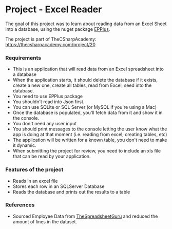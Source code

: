 ﻿
# Project - Excel Reader

The goal of this project was to learn about reading data from an Excel Sheet into a database, using the nuget package [EPPlus](https://www.epplussoftware.com/).

The project is part of TheCSharpAcademy: https://thecsharpacademy.com/project/20

### Requirements

*   This is an application that will read data from an Excel spreadsheet into a database
*   When the application starts, it should delete the database if it exists, create a new one, create all tables, read from Excel, seed into the database.
*   You need to use EPPlus package
*   You shouldn't read into Json first.
*   You can use SQLite or SQL Server (or MySQL if you're using a Mac)
*   Once the database is populated, you'll fetch data from it and show it in the console.
*   You don't need any user input
*   You should print messages to the console letting the user know what the app is doing at that moment (i.e. reading from excel; creating tables, etc)
*   The application will be written for a known table, you don't need to make it dynamic.
*   When submitting the project for review, you need to include an xls file that can be read by your application.

### Features of the project

*   Reads in an excel file
*   Stores each row in an SQLServer Database
*   Reads the database and prints out the results to a table

### References

*   Sourced Employee Data from [TheSpreadsheetGuru](https://www.thespreadsheetguru.com/sample-data/) and reduced the amount of lines in the dataset.



